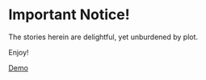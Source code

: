 # Important Notice!

The stories herein are delightful, yet unburdened by plot.   

Enjoy!

[Demo](https://andipanic.github.io/shortstores/)
